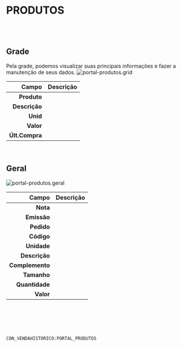# PRODUTOS
<br>
<br>

## Grade
Pela grade, podemos visualizar suas principais informações e fazer a manutenção de seus dados.
![portal-produtos.grid](https://raw.githubusercontent.com/netforcews/docs-erp/master/geral/imagens/portal-produtos.grid.png)

Campo | Descrição
--:|---
**Produto** | 
**Descrição** | 
**Unid** | 
**Valor** | 
**Últ.Compra** | 
<br>

## Geral
![portal-produtos.geral](https://raw.githubusercontent.com/netforcews/docs-erp/master/geral/imagens/portal-produtos.geral.png)

Campo | Descrição
--:|---
**Nota** | 
**Emissão** | 
**Pedido** | 
**Código** | 
**Unidade** | 
**Descrição** | 
**Complemento** | 
**Tamanho** | 
**Quantidade** | 
**Valor** | 
<br>
<br>
<br>
<br>

```CON_VENDAHISTORICO:PORTAL_PRODUTOS```

